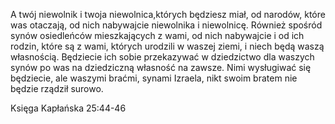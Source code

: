 A twój niewolnik i twoja niewolnica,których będziesz miał, od narodów, które was otaczają, od nich nabywajcie niewolnika i niewolnicę. Również spośród synów osiedleńców mieszkających z wami, od nich nabywajcie i od ich rodzin, które są z wami, których urodzili w waszej ziemi, i niech będą waszą własnością. Będziecie ich sobie przekazywać w dziedzictwo dla waszych synów po was na dziedziczną własność na zawsze. Nimi wysługiwać się będziecie, ale waszymi braćmi, synami Izraela, nikt swoim bratem nie będzie rządził surowo.

Księga Kapłańska 25:44-46
